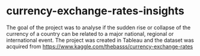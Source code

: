 # currency-exchange-rates-insights
The goal of the project was to analyse if the sudden rise or collapse of the currency of a country can be related to a major national, regional or international event. The project was created in Tableau and the dataset was acquired from https://www.kaggle.com/thebasss/currency-exchange-rates
